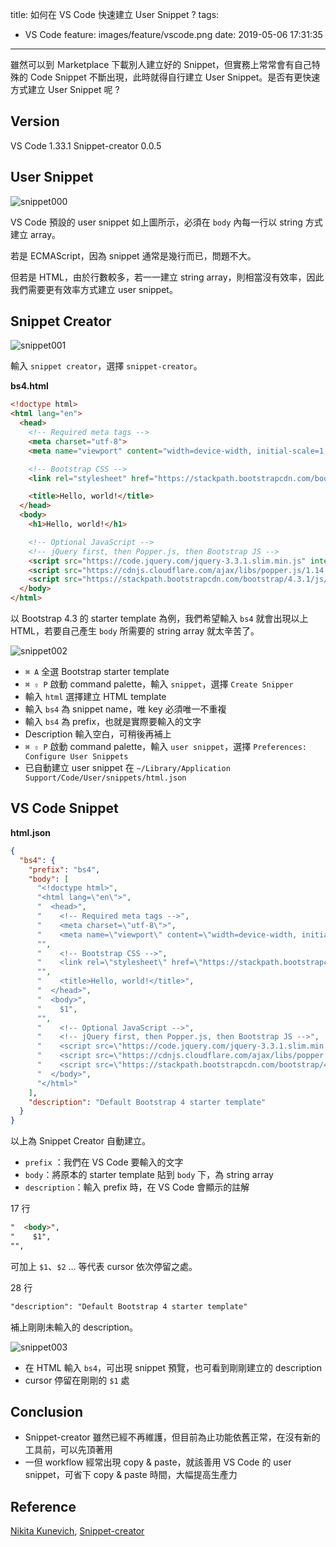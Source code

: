 title: 如何在 VS Code 快速建立 User Snippet ?
tags:
  - VS Code
feature: images/feature/vscode.png
date: 2019-05-06 17:31:35
---
雖然可以到 Ｍarketplace 下載別人建立好的 Snippet，但實務上常常會有自己特殊的 Code Snippet 不斷出現，此時就得自行建立 User Snippet。是否有更快速方式建立 User Snippet 呢 ?

<!-- more -->

## Version

VS Code 1.33.1
Snippet-creator 0.0.5

## User Snippet

![snippet000](/images/vscode/snippet-creator/snippet000.png)

VS Code 預設的 user snippet 如上圖所示，必須在 `body` 內每一行以 string 方式建立 array。

若是 ECMAScript，因為 snippet 通常是幾行而已，問題不大。

但若是 HTML，由於行數較多，若一一建立 string array，則相當沒有效率，因此我們需要更有效率方式建立 user snippet。

## Snippet Creator

![snippet001](/images/vscode/snippet-creator/snippet001.png)

輸入 `snippet creator`，選擇 `snippet-creator`。

**bs4.html**

```html
<!doctype html>
<html lang="en">
  <head>
    <!-- Required meta tags -->
    <meta charset="utf-8">
    <meta name="viewport" content="width=device-width, initial-scale=1, shrink-to-fit=no">

    <!-- Bootstrap CSS -->
    <link rel="stylesheet" href="https://stackpath.bootstrapcdn.com/bootstrap/4.3.1/css/bootstrap.min.css" integrity="sha384-ggOyR0iXCbMQv3Xipma34MD+dH/1fQ784/j6cY/iJTQUOhcWr7x9JvoRxT2MZw1T" crossorigin="anonymous">

    <title>Hello, world!</title>
  </head>
  <body>
    <h1>Hello, world!</h1>

    <!-- Optional JavaScript -->
    <!-- jQuery first, then Popper.js, then Bootstrap JS -->
    <script src="https://code.jquery.com/jquery-3.3.1.slim.min.js" integrity="sha384-q8i/X+965DzO0rT7abK41JStQIAqVgRVzpbzo5smXKp4YfRvH+8abtTE1Pi6jizo" crossorigin="anonymous"></script>
    <script src="https://cdnjs.cloudflare.com/ajax/libs/popper.js/1.14.7/umd/popper.min.js" integrity="sha384-UO2eT0CpHqdSJQ6hJty5KVphtPhzWj9WO1clHTMGa3JDZwrnQq4sF86dIHNDz0W1" crossorigin="anonymous"></script>
    <script src="https://stackpath.bootstrapcdn.com/bootstrap/4.3.1/js/bootstrap.min.js" integrity="sha384-JjSmVgyd0p3pXB1rRibZUAYoIIy6OrQ6VrjIEaFf/nJGzIxFDsf4x0xIM+B07jRM" crossorigin="anonymous"></script>
  </body>
</html>
```

以 Bootstrap 4.3 的 starter template 為例，我們希望輸入 `bs4` 就會出現以上 HTML，若要自己產生 `body` 所需要的 string array 就太辛苦了。

![snippet002](/images/vscode/snippet-creator/snippet002.gif)

* `⌘ A` 全選 Bootstrap starter template
* `⌘ ⇧ P` 啟動 command palette，輸入 `snippet`，選擇 `Create Snipper`
* 輸入 `html` 選擇建立 HTML template
* 輸入 `bs4` 為 snippet name，唯 key 必須唯一不重複
* 輸入 `bs4` 為 prefix，也就是實際要輸入的文字
* Description 輸入空白，可稍後再補上
* `⌘ ⇧ P` 啟動 command palette，輸入 `user snippet`，選擇 `Preferences: Configure User Snippets`
* 已自動建立 user snippet 在 `~/Library/Application Support/Code/User/snippets/html.json`

## VS Code Snippet

**html.json**

```json
{
  "bs4": {
    "prefix": "bs4",
    "body": [
      "<!doctype html>",
      "<html lang=\"en\">",
      "  <head>",
      "    <!-- Required meta tags -->",
      "    <meta charset=\"utf-8\">",
      "    <meta name=\"viewport\" content=\"width=device-width, initial-scale=1, shrink-to-fit=no\">",
      "",
      "    <!-- Bootstrap CSS -->",
      "    <link rel=\"stylesheet\" href=\"https://stackpath.bootstrapcdn.com/bootstrap/4.3.1/css/bootstrap.min.css\" integrity=\"sha384-ggOyR0iXCbMQv3Xipma34MD+dH/1fQ784/j6cY/iJTQUOhcWr7x9JvoRxT2MZw1T\" crossorigin=\"anonymous\">",
      "",
      "    <title>Hello, world!</title>",
      "  </head>",
      "  <body>",
      "    $1",
      "",
      "    <!-- Optional JavaScript -->",
      "    <!-- jQuery first, then Popper.js, then Bootstrap JS -->",
      "    <script src=\"https://code.jquery.com/jquery-3.3.1.slim.min.js\" integrity=\"sha384-q8i/X+965DzO0rT7abK41JStQIAqVgRVzpbzo5smXKp4YfRvH+8abtTE1Pi6jizo\" crossorigin=\"anonymous\"></script>",
      "    <script src=\"https://cdnjs.cloudflare.com/ajax/libs/popper.js/1.14.7/umd/popper.min.js\" integrity=\"sha384-UO2eT0CpHqdSJQ6hJty5KVphtPhzWj9WO1clHTMGa3JDZwrnQq4sF86dIHNDz0W1\" crossorigin=\"anonymous\"></script>",
      "    <script src=\"https://stackpath.bootstrapcdn.com/bootstrap/4.3.1/js/bootstrap.min.js\" integrity=\"sha384-JjSmVgyd0p3pXB1rRibZUAYoIIy6OrQ6VrjIEaFf/nJGzIxFDsf4x0xIM+B07jRM\" crossorigin=\"anonymous\"></script>",
      "  </body>",
      "</html>"
    ],
    "description": "Default Bootstrap 4 starter template"
  }
}
```

以上為 Snippet Creator 自動建立。

- `prefix` ：我們在 VS Code 要輸入的文字
- `body`：將原本的 starter template 貼到 `body` 下，為 string array
- `description`：輸入 prefix 時，在 VS Code 會顯示的註解

17 行

```html
"  <body>",
"    $1",
"",
```

可加上 `$1`、`$2` … 等代表 cursor 依次停留之處。

28 行

```html
"description": "Default Bootstrap 4 starter template"
```

補上剛剛未輸入的 description。

![snippet003](/images/vscode/snippet-creator/snippet003.gif)

* 在 HTML 輸入 `bs4`，可出現 snippet 預覽，也可看到剛剛建立的 description
* cursor 停留在剛剛的 `$1` 處

## Conclusion

* Snippet-creator 雖然已經不再維護，但目前為止功能依舊正常，在沒有新的工具前，可以先頂著用
* 一但 workflow 經常出現 copy & paste，就該善用 VS Code 的 user snippet，可省下 copy & paste 時間，大幅提高生產力

## Reference

[Nikita Kunevich](https://marketplace.visualstudio.com/publishers/nikitaKunevich), [Snippet-creator](https://marketplace.visualstudio.com/items?itemName=nikitaKunevich.snippet-creator)